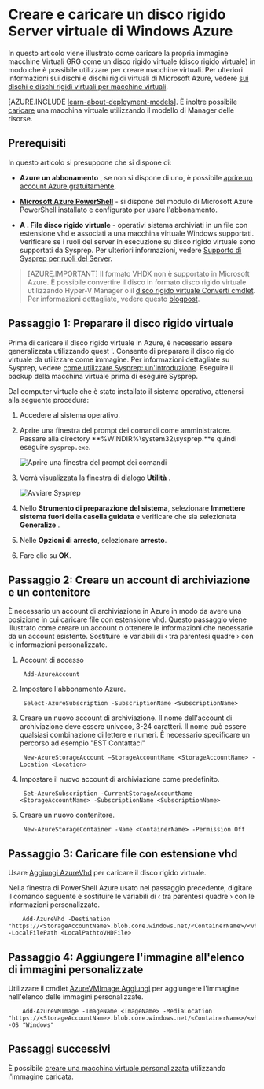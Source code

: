 <properties
    pageTitle="Creare e caricare un'immagine di macchine Virtuali tramite Powershell | Microsoft Azure"
    description="Informazioni su come creare e caricare un'immagine di Windows Server GRG (disco rigido virtuale) utilizzando il modello di distribuzione classica e Azure Powershell."
    services="virtual-machines-windows"
    documentationCenter=""
    authors="cynthn"
    manager="timlt"
    editor="tysonn"
    tags="azure-service-management"/>

<tags
    ms.service="virtual-machines-windows"
    ms.workload="infrastructure-services"
    ms.tgt_pltfrm="vm-windows"
    ms.devlang="na"
    ms.topic="article"
    ms.date="07/21/2016"
    ms.author="cynthn"/>

# <a name="create-and-upload-a-windows-server-vhd-to-azure"></a>Creare e caricare un disco rigido Server virtuale di Windows Azure

In questo articolo viene illustrato come caricare la propria immagine macchine Virtuali GRG come un disco rigido virtuale (disco rigido virtuale) in modo che è possibile utilizzare per creare macchine virtuali. Per ulteriori informazioni sui dischi e dischi rigidi virtuali di Microsoft Azure, vedere [sui dischi e dischi rigidi virtuali per macchine virtuali](virtual-machines-linux-about-disks-vhds.md).


[AZURE.INCLUDE [learn-about-deployment-models](../../includes/learn-about-deployment-models-classic-include.md)]. È inoltre possibile [caricare](virtual-machines-windows-upload-image.md) una macchina virtuale utilizzando il modello di Manager delle risorse. 

## <a name="prerequisites"></a>Prerequisiti

In questo articolo si presuppone che si dispone di:

- **Azure un abbonamento** , se non si dispone di uno, è possibile [aprire un account Azure gratuitamente](/pricing/free-trial/?WT.mc_id=A261C142F).

- **[Microsoft Azure PowerShell](../powershell-install-configure.md)** - si dispone del modulo di Microsoft Azure PowerShell installato e configurato per usare l'abbonamento. 

- **A . File disco rigido virtuale** - operativi sistema archiviati in un file con estensione vhd e associati a una macchina virtuale Windows supportati. Verificare se i ruoli del server in esecuzione su disco rigido virtuale sono supportati da Sysprep. Per ulteriori informazioni, vedere [Supporto di Sysprep per ruoli del Server](https://msdn.microsoft.com/windows/hardware/commercialize/manufacture/desktop/sysprep-support-for-server-roles).

> [AZURE.IMPORTANT] Il formato VHDX non è supportato in Microsoft Azure. È possibile convertire il disco in formato disco rigido virtuale utilizzando Hyper-V Manager o il [disco rigido virtuale Converti cmdlet](http://technet.microsoft.com/library/hh848454.aspx). Per informazioni dettagliate, vedere questo [blogpost](http://blogs.msdn.com/b/virtual_pc_guy/archive/2012/10/03/using-powershell-to-convert-a-vhd-to-a-vhdx.aspx).

## <a name="step-1-prep-the-vhd"></a>Passaggio 1: Preparare il disco rigido virtuale 

Prima di caricare il disco rigido virtuale in Azure, è necessario essere generalizzata utilizzando quest '. Consente di preparare il disco rigido virtuale da utilizzare come immagine. Per informazioni dettagliate su Sysprep, vedere [come utilizzare Sysprep: un'introduzione](http://technet.microsoft.com/library/bb457073.aspx). Eseguire il backup della macchina virtuale prima di eseguire Sysprep.

Dal computer virtuale che è stato installato il sistema operativo, attenersi alla seguente procedura:

1. Accedere al sistema operativo.

2. Aprire una finestra del prompt dei comandi come amministratore. Passare alla directory **%WINDIR%\system32\sysprep.**e quindi eseguire `sysprep.exe`.

    ![Aprire una finestra del prompt dei comandi](./media/virtual-machines-windows-classic-createupload-vhd/sysprep_commandprompt.png)

3.  Verrà visualizzata la finestra di dialogo **Utilità** .

    ![Avviare Sysprep](./media/virtual-machines-windows-classic-createupload-vhd/sysprepgeneral.png)

4.  Nello **Strumento di preparazione del sistema**, selezionare **Immettere sistema fuori della casella guidata** e verificare che sia selezionata **Generalize** .

5.  Nelle **Opzioni di arresto**, selezionare **arresto**.

6.  Fare clic su **OK**.

## <a name="step-2-create-a-storage-account-and-a-container"></a>Passaggio 2: Creare un account di archiviazione e un contenitore

È necessario un account di archiviazione in Azure in modo da avere una posizione in cui caricare file con estensione vhd. Questo passaggio viene illustrato come creare un account o ottenere le informazioni che necessarie da un account esistente. Sostituire le variabili di &lsaquo; tra parentesi quadre &rsaquo; con le informazioni personalizzate.

1. Account di accesso

        Add-AzureAccount

1. Impostare l'abbonamento Azure.

        Select-AzureSubscription -SubscriptionName <SubscriptionName> 

2. Creare un nuovo account di archiviazione. Il nome dell'account di archiviazione deve essere univoco, 3-24 caratteri. Il nome può essere qualsiasi combinazione di lettere e numeri. È necessario specificare un percorso ad esempio "EST Contattaci"
        
        New-AzureStorageAccount –StorageAccountName <StorageAccountName> -Location <Location>

3. Impostare il nuovo account di archiviazione come predefinito.
        
        Set-AzureSubscription -CurrentStorageAccountName <StorageAccountName> -SubscriptionName <SubscriptionName>

4. Creare un nuovo contenitore.

        New-AzureStorageContainer -Name <ContainerName> -Permission Off

 

## <a name="step-3-upload-the-vhd-file"></a>Passaggio 3: Caricare file con estensione vhd

Usare [Aggiungi AzureVhd](http://msdn.microsoft.com/library/dn495173.aspx) per caricare il disco rigido virtuale.

Nella finestra di PowerShell Azure usato nel passaggio precedente, digitare il comando seguente e sostituire le variabili di &lsaquo; tra parentesi quadre &rsaquo; con le informazioni personalizzate.

        Add-AzureVhd -Destination "https://<StorageAccountName>.blob.core.windows.net/<ContainerName>/<vhdName>.vhd" -LocalFilePath <LocalPathtoVHDFile>


## <a name="step-4-add-the-image-to-your-list-of-custom-images"></a>Passaggio 4: Aggiungere l'immagine all'elenco di immagini personalizzate

Utilizzare il cmdlet [AzureVMImage Aggiungi](https://msdn.microsoft.com/library/mt589167.aspx) per aggiungere l'immagine nell'elenco delle immagini personalizzate.

        Add-AzureVMImage -ImageName <ImageName> -MediaLocation "https://<StorageAccountName>.blob.core.windows.net/<ContainerName>/<vhdName>.vhd" -OS "Windows"


## <a name="next-steps"></a>Passaggi successivi

È possibile [creare una macchina virtuale personalizzata](virtual-machines-windows-classic-createportal.md) utilizzando l'immagine caricata.

